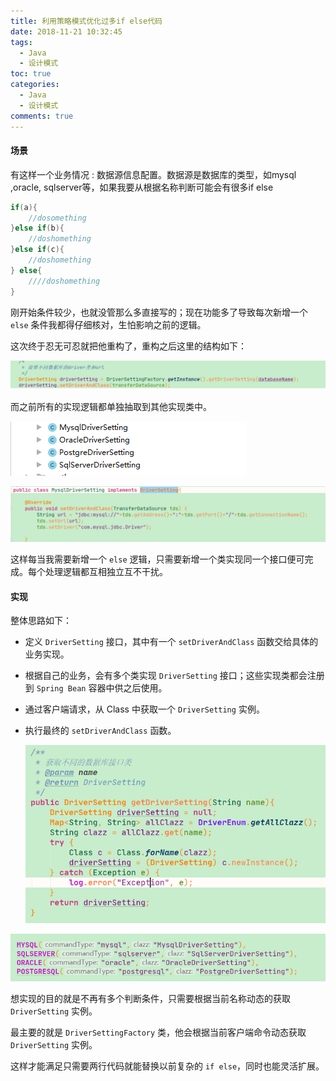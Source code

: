 ```yaml
---
title: 利用策略模式优化过多if else代码
date: 2018-11-21 10:32:45
tags:
  - Java
  - 设计模式
toc: true
categories:
  - Java
  - 设计模式
comments: true
---
```


#### 场景

有这样一个业务情况 : 数据源信息配置。数据源是数据库的类型，如mysql ,oracle, sqlserver等，如果我要从根据名称判断可能会有很多if else 

<!--more-->

```java
if(a){	
    //dosomething
}else if(b){	
    //doshomething
}else if(c){	
    //doshomething
} else{	
    ////doshomething
}
```

刚开始条件较少，也就没管那么多直接写的；现在功能多了导致每次新增一个 `else` 条件我都得仔细核对，生怕影响之前的逻辑。

这次终于忍无可忍就把他重构了，重构之后这里的结构如下：

![1588995986960](利用策略模式优化过多if-else代码/1588995986960.png)

而之前所有的实现逻辑都单独抽取到其他实现类中。

![1588996036448](利用策略模式优化过多if-else代码/1588996036448.png)

![1588996063523](利用策略模式优化过多if-else代码/1588996063523.png)

这样每当我需要新增一个 `else` 逻辑，只需要新增一个类实现同一个接口便可完成。每个处理逻辑都互相独立互不干扰。

#### 实现

整体思路如下：

- 定义 `DriverSetting` 接口，其中有一个 `setDriverAndClass` 函数交给具体的业务实现。

- 根据自己的业务，会有多个类实现 `DriverSetting` 接口；这些实现类都会注册到 `Spring Bean` 容器中供之后使用。

- 通过客户端请求，从 Class 中获取一个 `DriverSetting` 实例。

- 执行最终的 `setDriverAndClass` 函数。

  ![1589004304148](利用策略模式优化过多if-else代码/1589004304148.png)

![1589004627329](利用策略模式优化过多if-else代码/1589004627329.png)

想实现的目的就是不再有多个判断条件，只需要根据当前名称动态的获取 `DriverSetting` 实例。

最主要的就是 `DriverSettingFactory` 类，他会根据当前客户端命令动态获取 `DriverSetting` 实例。

这样才能满足只需要两行代码就能替换以前复杂的 `if else`，同时也能灵活扩展。

